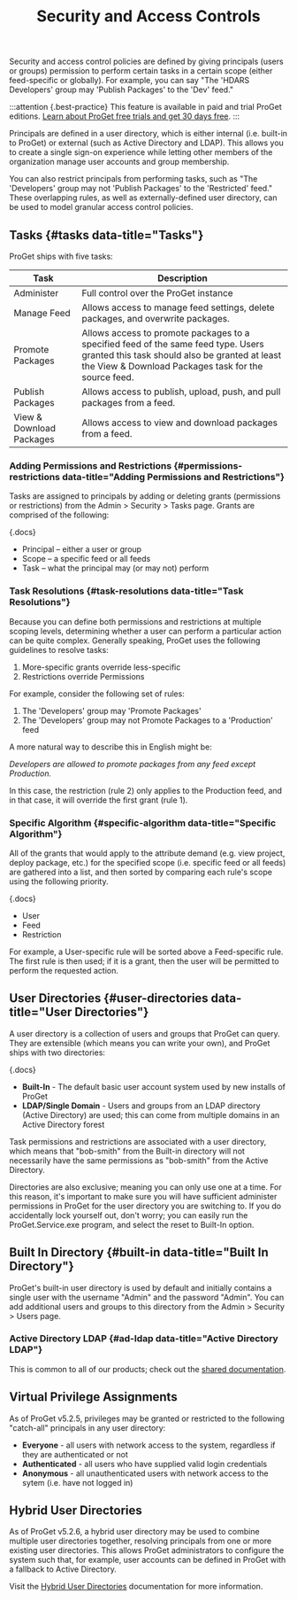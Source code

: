 ﻿---
title: Security and Access Controls
sequence: 200
keywords: proget, packages, chocolatey
---

Security and access control policies are defined by giving principals (users or groups) permission to perform certain tasks in a certain scope (either feed-specific or globally). For example, you can say "The 'HDARS Developers' group may 'Publish Packages' to the 'Dev' feed."

:::attention {.best-practice}
This feature is available in paid and trial ProGet editions. [Learn about ProGet free trials and get 30 days free](https://inedo.com/proget/pricing/trial).
:::

Principals are defined in a user directory, which is either internal (i.e. built-in to ProGet) or external (such as Active Directory and LDAP). This allows you to create a single sign-on experience while letting other members of the organization manage user accounts and group membership.

You can also restrict principals from performing tasks, such as "The 'Developers' group may not 'Publish Packages' to the 'Restricted' feed." These overlapping rules, as well as externally-defined user directory, can be used to model granular access control policies.

## Tasks {#tasks data-title="Tasks"}

ProGet ships with five tasks:

|Task|Description|
|--- |--- |
|Administer|Full control over the ProGet instance|
|Manage Feed|Allows access to manage feed settings, delete packages, and overwrite packages.|
|Promote Packages|Allows access to promote packages to a specified feed of the same feed type. Users granted this task should also be granted at least the View & Download Packages task for the source feed.|
|Publish Packages|Allows access to publish, upload, push, and pull packages from a feed.|
|View & Download Packages|Allows access to view and download packages from a feed.|


### Adding Permissions and Restrictions {#permissions-restrictions data-title="Adding Permissions and Restrictions"}

Tasks are assigned to principals by adding or deleting grants (permissions or restrictions) from the Admin > Security > Tasks page. Grants are comprised of the following:

{.docs}
*   Principal – either a user or group
*   Scope – a specific feed or all feeds
*   Task – what the principal may (or may not) perform

### Task Resolutions {#task-resolutions data-title="Task Resolutions"}

Because you can define both permissions and restrictions at multiple scoping levels, determining whether a user can perform a particular action can be quite complex. Generally speaking, ProGet uses the following guidelines to resolve tasks:

1.  More-specific grants override less-specific
2.  Restrictions override Permissions

For example, consider the following set of rules:

1.  The 'Developers' group may 'Promote Packages'
2.  The 'Developers' group may not Promote Packages to a 'Production' feed

A more natural way to describe this in English might be:

_Developers are allowed to promote packages from any feed except Production._

In this case, the restriction (rule 2) only applies to the Production feed, and in that case, it will override the first grant (rule 1).

### Specific Algorithm  {#specific-algorithm data-title="Specific Algorithm"}

All of the grants that would apply to the attribute demand (e.g. view project, deploy package, etc.) for the specified scope (i.e. specific feed or all feeds) are gathered into a list, and then sorted by comparing each rule's scope using the following priority.

{.docs}
*   User
*   Feed
*   Restriction

For example, a User-specific rule will be sorted above a Feed-specific rule. The first rule is then used; if it is a grant, then the user will be permitted to perform the requested action.

## User Directories  {#user-directories data-title="User Directories"}

A user directory is a collection of users and groups that ProGet can query. They are extensible (which means you can write your own), and ProGet ships with two directories:

{.docs}
*   **Built-In** - The default basic user account system used by new installs of ProGet
*   **LDAP/Single Domain** - Users and groups from an LDAP directory (Active Directory) are used; this can come from multiple domains in an Active Directory forest

Task permissions and restrictions are associated with a user directory, which means that "bob-smith" from the Built-in directory will not necessarily have the same permissions as "bob-smith" from the Active Directory.

Directories are also exclusive; meaning you can only use one at a time. For this reason, it's important to make sure you will have sufficient administer permissions in ProGet for the user directory you are switching to. If you do accidentally lock yourself out, don't worry; you can easily run the ProGet.Service.exe program, and select the reset to Built-In option.

## Built In Directory {#built-in data-title="Built In Directory"}

ProGet's built-in user directory is used by default and initially contains a single user with the username "Admin" and the password "Admin". You can add additional users and groups to this directory from the Admin > Security > Users page.

### Active Directory LDAP {#ad-ldap data-title="Active Directory LDAP"}

This is common to all of our products; check out the [shared documentation](/docs/various/ldap/ldap-active-directory).

## Virtual Privilege Assignments

As of ProGet v5.2.5, privileges may be granted or restricted to the following "catch-all" principals in any user directory:

 - **Everyone** - all users with network access to the system, regardless if they are authenticated or not
 - **Authenticated** - all users who have supplied valid login credentials
 - **Anonymous** - all unauthenticated users with network access to the sytem (i.e. have not logged in)

## Hybrid User Directories

As of ProGet v5.2.6, a hybrid user directory may be used to combine multiple user directories together, resolving principals from one or more existing user directories. This allows ProGet administrators to configure the system such that, for example, user accounts can be defined in ProGet with a fallback to Active Directory.

Visit the [Hybrid User Directories](/docs/various/ldap/combining-with-built-in) documentation for more information.
